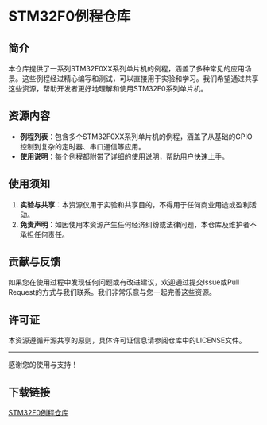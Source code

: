 # STM32F0例程仓库

## 简介
本仓库提供了一系列STM32F0XX系列单片机的例程，涵盖了多种常见的应用场景。这些例程经过精心编写和测试，可以直接用于实验和学习。我们希望通过共享这些资源，帮助开发者更好地理解和使用STM32F0系列单片机。

## 资源内容
- **例程列表**：包含多个STM32F0XX系列单片机的例程，涵盖了从基础的GPIO控制到复杂的定时器、串口通信等应用。
- **使用说明**：每个例程都附带了详细的使用说明，帮助用户快速上手。

## 使用须知
1. **实验与共享**：本资源仅用于实验和共享目的，不得用于任何商业用途或盈利活动。
2. **免责声明**：如因使用本资源产生任何经济纠纷或法律问题，本仓库及维护者不承担任何责任。

## 贡献与反馈
如果您在使用过程中发现任何问题或有改进建议，欢迎通过提交Issue或Pull Request的方式与我们联系。我们非常乐意与您一起完善这些资源。

## 许可证
本资源遵循开源共享的原则，具体许可证信息请参阅仓库中的LICENSE文件。

---
感谢您的使用与支持！

## 下载链接

[STM32F0例程仓库](https://pan.quark.cn/s/b12d7fd3a377)
